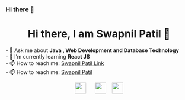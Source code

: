 ### Hi there 👋

<!--
**swapnilpatil14/swapnilpatil14** is a ✨ _special_ ✨ repository because its `README.md` (this file) appears on your GitHub profile.

Here are some ideas to get you started:

- 🔭 I’m currently working on ...
- 🌱 I’m currently learning ...
- 👯 I’m looking to collaborate on ...
- 🤔 I’m looking for help with ...
- 💬 Ask me about ...
- 📫 How to reach me: ...
- 😄 Pronouns: ...
- ⚡ Fun fact: ...
-->

<h1 align="center"> Hi there, I am Swapnil Patil 👋 </h1>
- 💬 Ask me about <strong> Java , Web Development and Database Technology </strong><br>
- 🌱 I’m currently learning <strong> React JS </strong><br>
- 📫 How to reach me: <a href="https://www.linkedin.com/in/swapnil-patil11/" target="_blank">Swapnil Patil Link</a><br>
- 📫 How to reach me: <a href="http://www.hackerearth.com/@patilswapnil467" target="_blank">Swapnil Patil</a>

<p align="center">
  <a href="https://www.linkedin.com/in/swapnil-patil11/" target="_blank"><img src="https://simpleicons.org/icons/linkedin.svg" height="30" width="30"></a>
  &nbsp;&nbsp;&nbsp;&nbsp;
    <a href="http://www.hackerearth.com/@patilswapnil467" target="_blank"><img src="https://simpleicons.org/icons/hackerearth.svg" height="30" width="30"></a>
  &nbsp;&nbsp;
   <a href="https://www.hackerrank.com/Swapnil_patil89?hr_r=1" target="_blank"><img src="https://simpleicons.org/icons/hackerearth.svg" height="30" width="30"></a>
    
    
    
 </p>
